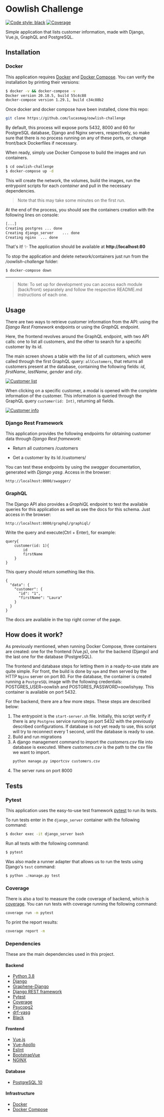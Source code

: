 # Oowlish Challenge
[![Code style: black](https://img.shields.io/badge/code%20style-black-000000.svg)](https://github.com/psf/black)
[![Coverage](https://github.com/lucasmag/oowlish-challenge/blob/master/back/customerinfo/tests/utils/coverage.svg)](https://github.com/lucasmag/oowlish-challenge)

Simple application that lists customer information, made with Django, Vue.js, GraphQL and PostgreSQL.

## Installation
### Docker
This application requires [Docker](https://docs.docker.com/engine/install/) and [Docker Compose](https://docs.docker.com/compose/install/).
You can verify the installation by printing their versions:
```bash
$ docker -v && docker-compose -v 
Docker version 20.10.5, build 55c4c88
docker-compose version 1.29.1, build c34c88b2
```
Once docker and docker compose have been installed, clone this repo:
```bash
git clone https://github.com/lucasmag/oowlish-challenge
```
By default, this process will expose ports 5432, 8000 and 60 for PostgreSQL database, Django and Nginx servers, respectively, so make sure that there is no process running on any of these ports, or change front/back Dockerfiles if necessary. 

When ready, simply use Docker Compose to build the images and run containers.

```bash
$ cd oowlish-challenge
$ docker-compose up -d
```

This will create the network, the volumes, build the images, run the entrypoint scripts for each _container_ and pull in the necessary dependencies.
> Note that this may take some minutes on the first run.

At the end of the process, you should see the containers creation with the following lines on console:

```bash
[...]
Creating postgres ... done
Creating django_server    ... done
Creating nginx  ... done
```

That's it! ✨
The application should be available at **http://localhost:80**

To stop the application and delete network/containers just run from the */oowlish-challenge* folder:

```bash
$ docker-compose down
```

---

> Note: To set up for development you can access each module (back/front) separately and follow the respective README.md instructions of each one.

## Usage
There are two ways to retrieve customer information from the API: using the *Django Rest Framework* endpoints or using the *GraphQL* endpoint.

Here, the frontend revolves around the GraphQL endpoint, with two API calls: one to list all customers, and the other to search for a specific customer by its id.

The main screen shows a table with the list of all customers, which were called through the first GraphQL query: `allCustomers`, that returns all customers present at the database, containing the following fields: *id*, *firstName*, *lastName*, *gender* and *city*.

[![Customer list](https://github.com/lucasmag/oowlish-challenge/blob/master/front/src/assets/customer-list.png)](https://github.com/lucasmag/oowlish-challenge)

When clicking on a specific customer, a modal is opened with the complete information of the customer. 
This information is queried through the GraphQL query `customer(id: Int)`, returning all fields.

[![Customer info](https://github.com/lucasmag/oowlish-challenge/blob/master/front/src/assets/customer-info.png)](https://github.com/lucasmag/oowlish-challenge)

### Django Rest Framework
This application provides the following endpoints for obtaining customer data through *Django Rest framework*:
- Return all customers
/customers

- Get a customer by its Id
/customers/<id>

You can test these endpoints by using the *swagger* documentation, generated with *Django yasg*. Access in the browser:
```
http://localhost:8000/swagger/
```

### GraphQL
The Django API also provides a *GraphiQL* endpoint to test the available queries for this application as well as see the docs for this schema. Just access in the browser:
```
http://localhost:8000/graphql/graphiql/
```

Write the query and execute(Ctrl + Enter), for example:
```gql
query{
    customer(id: 1){
        id
        firstName
    }
}
```
This query should return something like this.
```gql
{
  "data": {
    "customer": {
      "id": "1",
      "firstName": "Laura"
    }
  }
}
```
The docs are available in the top right corner of the page.

## How does it work?
As previously mentioned, when running Docker Compose, three containers are created: one for the frontend (Vue.js), one for the backend (Django) and the last one for the database (PostgreSQL).

The frontend and database steps for letting them in a ready-to-use state are quite simple. For front, the build is done by `npm` and then served by the HTTP `Nginx` server on port 80.
For the database, the container is created running a `PostgreSQL` image with the following credentials: POSTGRES_USER=oowlish and POSTGRES_PASSWORD=oowlishyay. This container is available on port 5432.

For the backend, there are a few more steps. These steps are described below:
1. The entrypoint is the `start-server.sh` file. Initially, this script verify if there is any `Postgres` service running on port 5432 with the previously described configurations. If database is not yet ready to use, this script will try to reconnect every 1 second, until the database is ready to use.
2. Build and run migrations
3. A django management command to import the *customers.csv* file into database is executed. Where *customers.csv* is the path to the csv file we want to import.
    ```python
    python manage.py importcsv customers.csv
    ```
4. The server runs on port 8000

## Tests
### Pytest
This application uses the easy-to-use test framework [pytest](https://docs.pytest.org/en/6.2.x/) to run its tests.

To run tests enter in the `django_server` container with the following command:
```bash
$ docker exec -it django_server bash
```

Run all tests with the following command:
```python
$ pytest
```

Was also made a runner adapter that allows us to run the tests using Django's `test` command:
```python
$ python ./manage.py test
```

### Coverage
There is also a tool to measure the code coverage of backend, which is [coverage](https://coverage.readthedocs.io/en/coverage-5.5/#). You can run tests with coverage running the following command:
```bash
coverage run -m pytest
```

To print the report results:
```bash
coverage report -m
```

### Dependencies
These are the main dependencies used in this project.

#### Backend
+ [Python 3.8](https://www.python.org/)
+ [Django](https://www.djangoproject.com/)
+ [Graphene-Django](https://docs.graphene-python.org/projects/django/en/latest/)
+ [Django REST framework](https://www.django-rest-framework.org/)
+ [Pytest](https://docs.pytest.org/en/6.2.x/index.html)
+ [Coverage](https://coverage.readthedocs.io/en/coverage-5.5/#)
+ [Psycopg2](https://pypi.org/project/psycopg2/)
+ [drf-yasg](https://github.com/axnsan12/drf-yasg)
+ [Black](https://black.readthedocs.io/en/stable/)

#### Frontend
+ [Vue.js](https://vuejs.org/)
+ [Vue-Apollo](https://apollo.vuejs.org/)
+ [Eslint](https://eslint.org/)
+ [BootstrapVue](https://bootstrap-vue.org/)
+ [NGINX](https://www.nginx.com/)

#### Database
+ [PostgreSQL 10](https://www.postgresql.org/)

#### Infrastructure
+ [Docker](https://docs.docker.com/engine/install/)
+ [Docker Compose](https://docs.docker.com/compose/install/)
